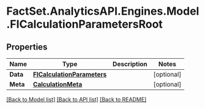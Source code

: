 # FactSet.AnalyticsAPI.Engines.Model.FICalculationParametersRoot

## Properties

Name | Type | Description | Notes
------------ | ------------- | ------------- | -------------
**Data** | [**FICalculationParameters**](FICalculationParameters.md) |  | [optional] 
**Meta** | [**CalculationMeta**](CalculationMeta.md) |  | [optional] 

[[Back to Model list]](../README.md#documentation-for-models) [[Back to API list]](../README.md#documentation-for-api-endpoints) [[Back to README]](../README.md)

